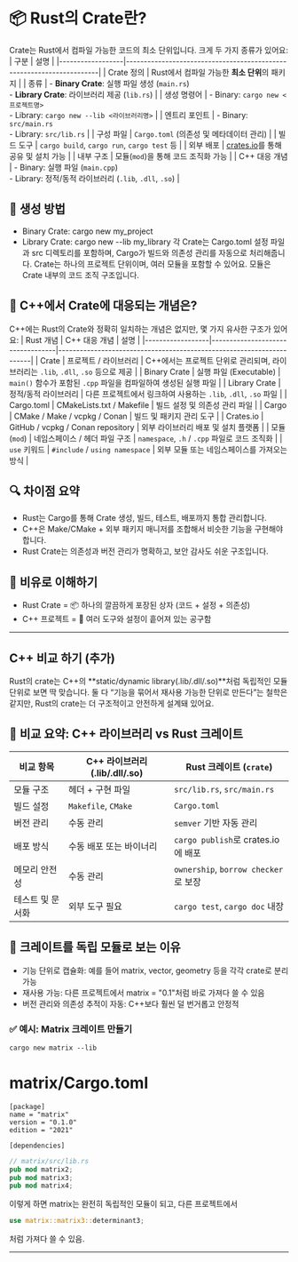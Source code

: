 # 📦 Rust의 Crate란?
Crate는 Rust에서 컴파일 가능한 코드의 최소 단위입니다. 크게 두 가지 종류가 있어요:
| 구분             | 설명                                                                 |
|------------------|----------------------------------------------------------------------|
| Crate 정의        | Rust에서 컴파일 가능한 **최소 단위**의 패키지                         |
| 종류              | - **Binary Crate**: 실행 파일 생성 (`main.rs`) <br> - **Library Crate**: 라이브러리 제공 (`lib.rs`) |
| 생성 명령어       | - Binary: `cargo new <프로젝트명>` <br> - Library: `cargo new --lib <라이브러리명>` |
| 엔트리 포인트     | - Binary: `src/main.rs` <br> - Library: `src/lib.rs`                 |
| 구성 파일         | `Cargo.toml` (의존성 및 메타데이터 관리)                             |
| 빌드 도구         | `cargo build`, `cargo run`, `cargo test` 등                          |
| 외부 배포         | [crates.io](https://crates.io)를 통해 공유 및 설치 가능               |
| 내부 구조         | 모듈(`mod`)을 통해 코드 조직화 가능                                   |
| C++ 대응 개념     | - Binary: 실행 파일 (`main.cpp`) <br> - Library: 정적/동적 라이브러리 (`.lib`, `.dll`, `.so`) |

## 🔧 생성 방법
- Binary Crate: cargo new my_project
- Library Crate: cargo new --lib my_library
각 Crate는 Cargo.toml 설정 파일과 src 디렉토리를 포함하며, Cargo가 빌드와 의존성 관리를 자동으로 처리해줍니다.
Crate는 하나의 프로젝트 단위이며, 여러 모듈을 포함할 수 있어요. 모듈은 Crate 내부의 코드 조직 구조입니다.


## 🧩 C++에서 Crate에 대응되는 개념은?
C++에는 Rust의 Crate와 정확히 일치하는 개념은 없지만, 몇 가지 유사한 구조가 있어요:
| Rust 개념         | C++ 대응 개념                     | 설명                                                                 |
|------------------|----------------------------------|----------------------------------------------------------------------|
| Crate            | 프로젝트 / 라이브러리             | C++에서는 프로젝트 단위로 관리되며, 라이브러리는 `.lib`, `.dll`, `.so` 등으로 제공 |
| Binary Crate     | 실행 파일 (Executable)            | `main()` 함수가 포함된 `.cpp` 파일을 컴파일하여 생성된 실행 파일           |
| Library Crate    | 정적/동적 라이브러리              | 다른 프로젝트에서 링크하여 사용하는 `.lib`, `.dll`, `.so` 파일             |
| Cargo.toml       | CMakeLists.txt / Makefile         | 빌드 설정 및 의존성 관리 파일                                          |
| Cargo            | CMake / Make / vcpkg / Conan      | 빌드 및 패키지 관리 도구                                              |
| Crates.io        | GitHub / vcpkg / Conan repository | 외부 라이브러리 배포 및 설치 플랫폼                                    |
| 모듈 (`mod`)     | 네임스페이스 / 헤더 파일 구조     | `namespace`, `.h` / `.cpp` 파일로 코드 조직화                          |
| `use` 키워드     | `#include` / `using namespace`    | 외부 모듈 또는 네임스페이스를 가져오는 방식                            |


## 🔍 차이점 요약
- Rust는 Cargo를 통해 Crate 생성, 빌드, 테스트, 배포까지 통합 관리합니다.
- C++은 Make/CMake + 외부 패키지 매니저를 조합해서 비슷한 기능을 구현해야 합니다.
- Rust Crate는 의존성과 버전 관리가 명확하고, 보안 감사도 쉬운 구조입니다.

## 🧠 비유로 이해하기
- Rust Crate = 📦 하나의 깔끔하게 포장된 상자 (코드 + 설정 + 의존성)
- C++ 프로젝트 = 🧰 여러 도구와 설정이 흩어져 있는 공구함

---

## C++ 비교 하기 (추가)
Rust의 crate는 C++의 **static/dynamic library(.lib/.dll/.so)**처럼 독립적인 모듈 단위로 보면 딱 맞습니다.
둘 다 “기능을 묶어서 재사용 가능한 단위로 만든다”는 철학은 같지만, Rust의 crate는 더 구조적이고 안전하게 설계돼 있어요.

## 🧱 비교 요약: C++ 라이브러리 vs Rust 크레이트
| 비교 항목 | C++ 라이브러리 (.lib/.dll/.so) | Rust 크레이트 (`crate`)                     |
|---------------------------------------------|-------------------------------|---------------------------------------------|
| 모듈 구조                                   | 헤더 + 구현 파일              | `src/lib.rs`, `src/main.rs`                |
| 빌드 설정                                   | `Makefile`, `CMake`           | `Cargo.toml`                                |
| 버전 관리                                   | 수동 관리                     | `semver` 기반 자동 관리                    |
| 배포 방식                                   | 수동 배포 또는 바이너리       | `cargo publish`로 crates.io에 배포         |
| 메모리 안전성                               | 수동 관리                     | `ownership`, `borrow checker`로 보장       |
| 테스트 및 문서화                            | 외부 도구 필요                | `cargo test`, `cargo doc` 내장             |

## 🧠 크레이트를 독립 모듈로 보는 이유
- 기능 단위로 캡슐화: 예를 들어 matrix, vector, geometry 등을 각각 crate로 분리 가능
- 재사용 가능: 다른 프로젝트에서 matrix = "0.1"처럼 바로 가져다 쓸 수 있음
- 버전 관리와 의존성 추적이 자동: C++보다 훨씬 덜 번거롭고 안정적

### ✅ 예시: Matrix 크레이트 만들기
```
cargo new matrix --lib
```

# matrix/Cargo.toml
```
[package]
name = "matrix"
version = "0.1.0"
edition = "2021"

[dependencies]
```

```rust
// matrix/src/lib.rs
pub mod matrix2;
pub mod matrix3;
pub mod matrix4;
```

이렇게 하면 matrix는 완전히 독립적인 모듈이 되고,
다른 프로젝트에서 
```rust
use matrix::matrix3::determinant3;
```
처럼 가져다 쓸 수 있음.

---


